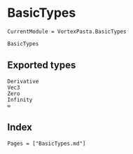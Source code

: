 # BasicTypes

```@meta
CurrentModule = VortexPasta.BasicTypes
```

```@docs
BasicTypes
```

## Exported types

```@docs
Derivative
Vec3
Zero
Infinity
∞
```

## Index

```@index
Pages = ["BasicTypes.md"]
```
